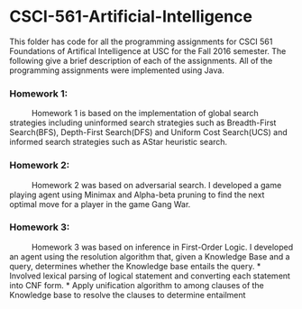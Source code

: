 # CSCI-561-Artificial-Intelligence

This folder has code for all the programming assignments for CSCI 561 Foundations of Artifical Intelligence at USC for the Fall 2016 semester. The following give a brief description of each of the assignments. All of the programming assignments were implemented using Java. 

### Homework 1:
            Homework 1 is based on the implementation of global search strategies including uninformed search strategies such as Breadth-First Search(BFS), Depth-First Search(DFS) and Uniform Cost Search(UCS) and informed search strategies such as AStar heuristic search.
            
### Homework 2:
            Homework 2 was based on adversarial search. I developed a game playing agent using Minimax and Alpha-beta pruning to find the next optimal move for a player in the game Gang War.
            
### Homework 3:
            Homework 3 was based on inference in First-Order Logic. I developed an agent using the resolution algorithm that, given a Knowledge Base and a query, determines whether the Knowledge base entails the query.
            *	Involved lexical parsing of logical statement and converting each statement into CNF form. 
            *	Apply unification algorithm to among clauses of the Knowledge base to resolve the clauses to determine entailment
